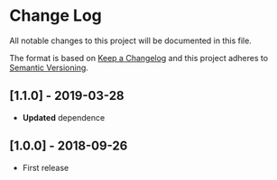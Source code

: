# Change Log
All notable changes to this project will be documented in this file.

The format is based on [Keep a Changelog](http://keepachangelog.com/)
and this project adheres to [Semantic Versioning](http://semver.org/).

## [1.1.0] - 2019-03-28
- **Updated** dependence

## [1.0.0] - 2018-09-26
- First release
